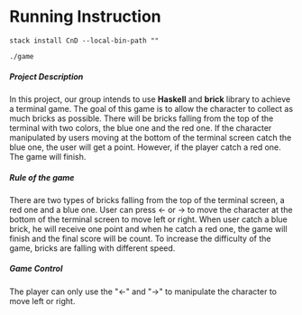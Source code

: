 # Running Instruction
``
stack install CnD --local-bin-path ""
``


``
./game
``

##### Project Description

In this project, our group intends to use **Haskell** and **brick** library to achieve a terminal game. The goal of this game is to allow the character to collect as much bricks as possible. There will be bricks falling from the top of the terminal with two colors, the blue one and the red one. If the character manipulated by users moving at the bottom of the terminal screen catch the blue one, the user will get a point. However, if the player catch a red one. The game will finish.

##### Rule of the game

There are two types of bricks falling from the top of the terminal screen, a red one and a blue one. User can press <- or -> to move the character at the bottom of the terminal screen to move left or right. When user catch a blue brick, he will receive one point and when he catch a red one, the game will finish and the final score will be count. To increase the difficulty of the game, bricks are falling with different speed.

##### Game Control

The player can only use the "<-" and "->" to manipulate the character to move left or right.
